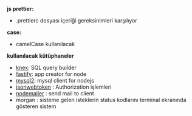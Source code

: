 **js prettier:**
  - .prettierc dosyası içeriği gereksinimleri karşılıyor

**case:**
  - camelCase kullanılacak

**kullanılacak kütüphaneler**
  - [knex](https://knexjs.org/): SQL query builder
  - [fastify](https://www.fastify.io/): app creator for node
  - [mysql2](https://github.com/sidorares/node-mysql2/tree/master/documentation): mysql client for nodejs
  - [jsonwebtoken](https://github.com/auth0/node-jsonwebtoken#readme) : Authorization işlemleri
  - [nodemailer](https://nodemailer.com/about/) : send mail to client
  - morgan : sisteme gelen isteklerin status kodlarını terminal ekranında gösteren sistem


